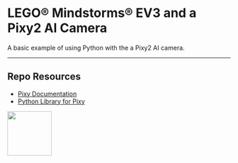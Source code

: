 # LEGO® Mindstorms® EV3 and a Pixy2 AI Camera

A basic example of using Python with the a Pixy2 AI camera.

***

## Repo Resources

- [Pixy Documentation](https://docs.pixycam.com/wiki/doku.php)
- [Python Library for Pixy](https://github.com/KWSmit/Pixy_ev3dev)

<a href="https://codeadam.ca">
<img src="https://codeadam.ca/images/code-block.png" width="100">
</a>
